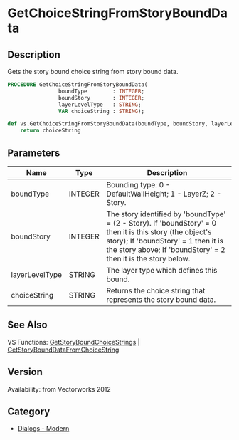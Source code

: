 # GetChoiceStringFromStoryBoundData

## Description
Gets the story bound choice string from story bound data.

```pascal
PROCEDURE GetChoiceStringFromStoryBoundData(
				boundType        : INTEGER;
				boundStory       : INTEGER;
				layerLevelType   : STRING;
				VAR choiceString : STRING);
```

```python
def vs.GetChoiceStringFromStoryBoundData(boundType, boundStory, layerLevelType):
    return choiceString
```

## Parameters
|Name|Type|Description|
|---|---|---|
|boundType|INTEGER|Bounding type: 0 - DefaultWallHeight; 1 - LayerZ; 2 - Story.|
|boundStory|INTEGER|The story identified by 'boundType' = (2 - Story). If 'boundStory' = 0 then it is this story (the object's story); If 'boundStory' = 1 then it is the story above; If 'boundStory' = 2 then it is the story below.|
|layerLevelType|STRING|The layer type which defines this bound.|
|choiceString|STRING|Returns the choice string that represents the story bound data.|

## See Also
VS Functions:
[GetStoryBoundChoiceStrings](GetStoryBoundChoiceStrings.md) 
| [GetStoryBoundDataFromChoiceString](GetStoryBoundDataFromChoiceString.md)

## Version
Availability: from Vectorworks 2012

## Category
* [Dialogs - Modern](../Categories/Dialogs%20-%20Modern.md)
